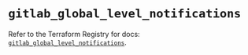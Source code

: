 # `gitlab_global_level_notifications`

Refer to the Terraform Registry for docs: [`gitlab_global_level_notifications`](https://registry.terraform.io/providers/gitlabhq/gitlab/18.5.0/docs/resources/global_level_notifications).
